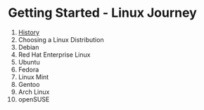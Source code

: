 # Getting Started - Linux Journey

1. [History](gettingStarted/history.md)
2. Choosing a Linux Distribution
3. Debian
4. Red Hat Enterprise Linux
5. Ubuntu
6. Fedora
7. Linux Mint
8. Gentoo
9. Arch Linux
10. openSUSE
